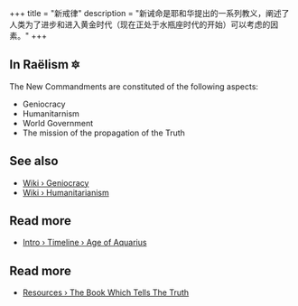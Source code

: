 +++
title = "新戒律"
description = "新诫命是耶和华提出的一系列教义，阐述了人类为了进步和进入黄金时代（现在正处于水瓶座时代的开始）可以考虑的因素。"
+++

## In Raëlism 🔯

The New Commandments are constituted of the following aspects:

- Geniocracy
- Humanitarnism
- World Government
- The mission of the propagation of the Truth

## See also

- [Wiki › Geniocracy](../../wiki/geniocracy/)
- [Wiki › Humanitarianism](../../wiki/humanitarianism/)

## Read more

- [Intro › Timeline › Age of Aquarius](../../timeline/age-of-aquarius/)

## Read more

- [Resources › The Book Which Tells The Truth](../../library/the-book-which-tells-the-truth/index/)